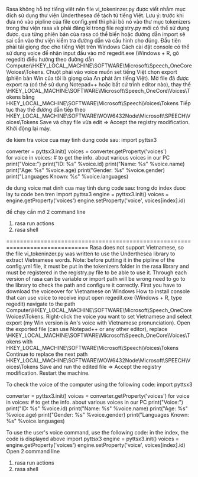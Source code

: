 ﻿Rasa không hỗ trợ tiếng viêt nên file vi_tokeninzer.py được viết nhằm mục đích sử dụng thư viện Underthesea để tách từ tiếng Việt.
Lưu ý: trước khi đưa nó vào pipline của file config.yml thì phải bỏ nó vào thư mục tokenizers trong thư viện rasa và phải đăng kí trong file registry.py mới có thể sử dụng được. qua từng phiên bản của rasa có thể biến hoặc đường dẫn import sẽ sai cần vào thư viện kiểm tra đường dẫn và cấu hình cho đúng.
Đầu tiên phải tải giọng đọc cho tiếng Việt trên Windows
Cách cài đặt console có thể sử dụng voice để nhận input đầu vào mở regedit.exe (Windows + R, gõ regedit) điều hướng theo đường dẫn Computer\HKEY_LOCAL_MACHINE\SOFTWARE\Microsoft\Speech_OneCore\Voices\Tokens.
Chuột phải vào voice muốn set tiếng Việt chọn export (phiên bản Win của tôi là giọng của An phát âm tiếng Việt).
Mở file đã được export ra (có thể sử dụng Notepad++ hoặc bất cứ trình editor nào), thay thế \HKEY_LOCAL_MACHINE\SOFTWARE\Microsoft\Speech_OneCore\Voices\Tokens bằng HKEY_LOCAL_MACHINE\SOFTWARE\Microsoft\Speech\Voices\Tokens
Tiếp tục thay thế đường dẫn tiếp theo HKEY_LOCAL_MACHINE\SOFTWARE\WOW6432Node\Microsoft\SPEECH\Voices\Tokens
Save và chạy file vừa edit => Accept the registry modification.
Khởi động lại máy.

de kiem tra voice cua may tinh dung code sau:
import pyttsx3

converter = pyttsx3.init() 
voices = converter.getProperty('voices')  
for voice in voices: 
    # to get the info. about various voices in our PC  
    print("Voice:") 
    print("ID: %s" %voice.id) 
    print("Name: %s" %voice.name) 
    print("Age: %s" %voice.age) 
    print("Gender: %s" %voice.gender) 
    print("Languages Known: %s" %voice.languages) 

de dung voice mat dinh cua may tinh dung code sau: trong do index duoc lay tu code ben tren
import pyttsx3
engine = pyttsx3.init()
voices = engine.getProperty('voices')
engine.setProperty('voice', voices[index].id) 

để chạy cần mở 2 command line
1. rasa run actions
2. rasa shell

==============================================================================
Rasa does not support Vietnamese, so the file vi_tokeninzer.py was written to use the Underthesea library to extract Vietnamese words.
Note: before putting it in the pipline of the config.yml file, it must be put in the tokenizers folder in the rasa library and must be registered in the registry.py file to be able to use it. Through each version of rasa can be variable or import path will be wrong need to go to the library to check the path and configure it correctly.
First you have to download the voiceover for Vietnamese on Windows
How to install console that can use voice to receive input open regedit.exe (Windows + R, type regedit) navigate to the path Computer\HKEY_LOCAL_MACHINE\SOFTWARE\Microsoft\Speech_OneCore\Voices\Tokens.
Right-click the voice you want to set Vietnamese and select export (my Win version is An's voice with Vietnamese pronunciation).
Open the exported file (can use Notepad++ or any other editor), replace \HKEY_LOCAL_MACHINE\SOFTWARE\Microsoft\Speech_OneCore\Voices\Tokens with HKEY_LOCAL_MACHINE\SOFTWARE\Microsoft\Speech\Voices\Tokens
Continue to replace the next path HKEY_LOCAL_MACHINE\SOFTWARE\WOW6432Node\Microsoft\SPEECH\Voices\Tokens
Save and run the edited file => Accept the registry modification.
Restart the machine.

To check the voice of the computer using the following code:
import pyttsx3

converter = pyttsx3.init()
voices = converter.getProperty('voices')
for voice in voices:
    # to get the info. about various voices in our PC
    print("Voice:")
    print("ID: %s" %voice.id)
    print("Name: %s" %voice.name)
    print("Age: %s" %voice.age)
    print("Gender: %s" %voice.gender)
    print("Languages ​​Known: %s" %voice.languages)

To use the user's voice command, use the following code: in the index, the code is displayed above
import pyttsx3
engine = pyttsx3.init()
voices = engine.getProperty('voices')
engine.setProperty('voice', voices[index].id)
Open 2 command line
1. rasa run actions
2. rasa shell